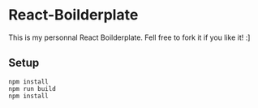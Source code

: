 # React-Boilderplate
This is my personnal React Boilderplate. Fell free to fork it if you like it! :]

## Setup

```
npm install
npm run build
npm install
```
